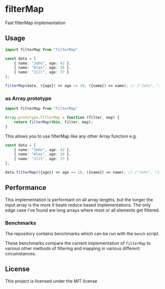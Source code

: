 # filterMap

Fast filterMap implementation

## Usage

``` typescript
import filterMap from "filterMap"

const data = [
    { name: "John", age: 42 }, 
    { name: "Alex", age: 16 }, 
    { name: "Jill", age: 37 }
];

filterMap(data, ({age}) => age >= 18, ({name}) => name); // ["John", "Jill"]
```

### as Array.prototype

``` typescript
import filterMap from "filterMap"

Array.prototype.filterMap = function (filter, map) {
    return filterMap(this, filter, map);
}
```
This allows you to use filterMap like any other Array function e.g.
``` typescript
const data = [
    { name: "John", age: 42 }, 
    { name: "Alex", age: 16 }, 
    { name: "Jill", age: 37 }
];

data.filterMap(({age}) => age >= 18, ({name}) => name); // ["John", "Jill"]
```

## Performance

This implementation is performant on all array lengths, but the longer the input array is the more it beats reduce based implementations.
The only edge case I've found are long arrays where most or all elements get filtered.

### Benchmarks
The repository contains benchmarks which can be run with the `bench` script.

These benchmarks compare the current implementation of `filterMap` to various other methods of filtering and mapping in various different circumstances.

## License

This project is licensed under the MIT license 